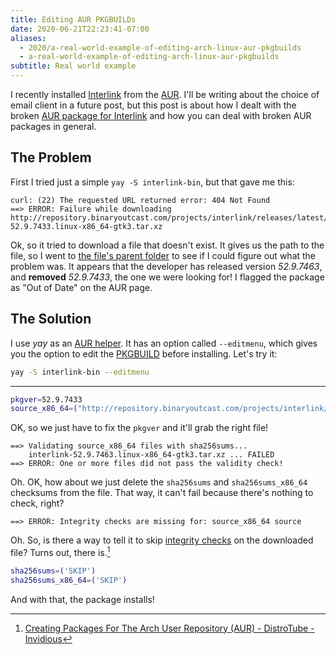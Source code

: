 ```yaml
---
title: Editing AUR PKGBUILDs
date: 2020-06-21T22:23:41-07:00
aliases:
  - 2020/a-real-world-example-of-editing-arch-linux-aur-pkgbuilds
  - a-real-world-example-of-editing-arch-linux-aur-pkgbuilds
subtitle: Real world example
---
```

I recently installed [Interlink][] from the [AUR][]. I'll be writing
about the choice of email client in a future post, but this post is
about how I dealt with the broken [AUR package for Interlink][] and how
you can deal with broken AUR packages in general.

[Interlink]: https://binaryoutcast.com/projects/interlink/
[AUR]: https://aur.archlinux.org/
[AUR package for Interlink]:
https://aur.archlinux.org/packages/interlink-bin/

## The Problem

First I tried just a simple `yay -S interlink-bin`, but that gave me
this:
```
curl: (22) The requested URL returned error: 404 Not Found
==> ERROR: Failure while downloading http://repository.binaryoutcast.com/projects/interlink/releases/latest/interlink-52.9.7433.linux-x86_64-gtk3.tar.xz
```
Ok, so it tried to download a file that doesn't exist. It gives us the
path to the file, so I went to [the file's parent folder][] to see if I
could figure out what the problem was. It appears that the developer has
released version *52.9.7463*, and **removed** *52.9.7433*, the one we
were looking for! I flagged the package as "Out of Date" on the AUR
page.

[the file's parent folder]:
http://repository.binaryoutcast.com/projects/interlink/releases/latest/

## The Solution

I use *yay* as an [AUR helper][]. It has an option called `--editmenu`,
which gives you the option to edit the [PKGBUILD][] before installing.
Let's try it:
```sh
yay -S interlink-bin --editmenu
```
---
```sh
pkgver=52.9.7433
source_x86_64=("http://repository.binaryoutcast.com/projects/interlink/releases/latest/interlink-$pkgver.linux-x86_64-gtk3.tar.xz")
```
OK, so we just have to fix the `pkgver` and it'll grab the right file!
```
==> Validating source_x86_64 files with sha256sums...
    interlink-52.9.7463.linux-x86_64-gtk3.tar.xz ... FAILED
==> ERROR: One or more files did not pass the validity check!
```
Oh. OK, how about we just delete the `sha256sums` and
`sha256sums_x86_64` checksums from the file. That way, it can't fail
because there's nothing to check, right?
```
==> ERROR: Integrity checks are missing for: source_x86_64 source
```
Oh. So, is there a way to tell it to skip [integrity checks][] on the
downloaded file? Turns out, there is.[^1]
```sh
sha256sums=('SKIP')
sha256sums_x86_64=('SKIP')
```

[PKGBUILD]: https://wiki.archlinux.org/index.php/PKGBUILD
[AUR helper]: https://wiki.archlinux.org/index.php/AUR_helpers
[integrity checks]:
https://wiki.archlinux.org/index.php/PKGBUILD#Integrity

And with that, the package installs!

[^1]: [Creating Packages For The Arch User Repository (AUR) - DistroTube - Invidious](https://invidio.us/watch?v=iUz28vbWgVw&t=581)
